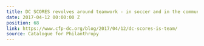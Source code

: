 ```yaml
---
title: DC SCORES revolves around teamwork - in soccer and in the community
date: 2017-04-12 00:00:00 Z
position: 68
link: https://www.cfp-dc.org/blog/2017/04/12/dc-scores-is-team/
source: Catalogue for Philanthropy
---
```


